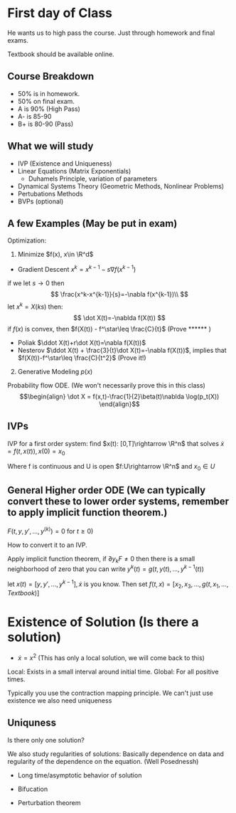 # First day of Class

He wants us to high pass the course. Just through homework and final exams.

Textbook should be available online.

## Course Breakdown

- 50% is in homework.
- 50% on final exam.
- A is 90% (High Pass)
- A- is 85-90
- B+ is 80-90 (Pass)

## What we will study

- IVP (Existence and Uniqueness)
- Linear Equations (Matrix Exponentials)
  - Duhamels Principle, variation of parameters
- Dynamical Systems Theory (Geometric Methods, Nonlinear Problems)
- Pertubations Methods
- BVPs (optional)

## A few Examples (May be put in exam)

Optimization:

1. Minimize $f(x), x\in \R^d$

- Gradient Descent $x^k=x^{k-1}-s\nabla f(x^{k-1})$

if we let $s\rightarrow 0$ then
$$
\frac{x^k-x^{k-1}}{s}=-\nabla f(x^{k-1})\\
$$
let $x^k=X(ks)$ then:
$$
\dot X(t)=-\nablda f(X(t))
$$
if $f(x)$ is convex, then $f(X(t)) - f^\star\leq \frac{C}{t}$ (Prove ****** )

- Poliak $\ddot X(t)+r\dot X(t)=\nabla f(X(t))$
- Nesterov $\ddot X(t) + \frac{3}{t}\dot X(t)=-\nabla f(X(t))$, implies that $f(X(t))-f^\star\leq \frac{C}{t^2}$ (Prove it!)

2. Generative Modeling
$p(x)$

Probability flow ODE. (We won't necessarily prove this in this class)
$$\begin{align}
\dot X = f(x,t)-\frac{1}{2}\beta(t)\nablda \log(p_t(X))
\end{align}$$

## IVPs
IVP for a first order system: find $x(t): [0,T]\rightarrow \R^n$ that solves $\dot x = f(t,x(t)), x(0)=x_0$

Where f is continuous and U is open $f:U\rightarrow \R^n$ and $x_0\in U$

## General Higher order ODE (We can typically convert these to lower order systems, remember to apply implicit function theorem.)
$F(t,y,y',\dots, y^{(k)}) = 0$ for $t\geq 0$)

How to convert it to an IVP.

Apply implicit function theorem, if $\partial y_k F\neq 0$ then there is a small neighborhood of zero that you can write $y^k(t)=g(t,y(t),\dots, y^{k-1}(t))$

let $x(t)=[y,y',...,y^{k-1}], \dot x$ is you know. Then set $f(t,x)=[x_2, x_3,\dots, g(t,x_1,\dots,Textbook)]$

# Existence of Solution (Is there a solution)
- $\dot x = x^2$ (This has only a local solution, we will come back to this)

Local: Exists in a small interval around initial time.
Global: For all positive times.

Typically you use the contraction mapping principle.
We can't just use existence we also need uniqueness
## Uniquness
Is there only one solution?

We also study regularities of solutions: Basically dependence on data and regularity of the dependence on the equation. (Well Posednessh)

- Long time/asymptotic behavior of solution

- Bifucation
- Perturbation theorem
